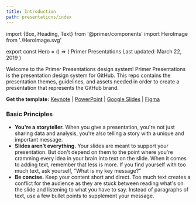 ```yaml
---
title: Introduction
path: presentations/index
---
```


import {Box, Heading, Text} from '@primer/components'
import HeroImage from './HeroImage.svg'


export const Hero = () => (
  <Box bg="black">
    <Box maxWidth={1012} p={6} mx="auto" mb={3}>
      <Box mt={4} mb={4}>
        <Heading color="blue.4" fontSize={7} pb={3} m={0}>
          Primer Presentations
        </Heading>
        <Text as="div" color="blue.2" fontSize={2} mb={4}>
          Last updated: March 22, 2019
        </Text>
        <Box maxWidth={1012}><HeroImage/></Box>
      </Box>
    </Box>
  </Box>
)

Welcome to the Primer Presentations design system! Primer Presentations is the presentation design system for GitHub. This repo contains the presentation themes, guidelines, and assets needed in order to create a presentation that represents the GitHub brand.

**Get the template:** [Keynote](https://primer.style/presentations/docs/presentation-formats#keynote) | [PowerPoint](https://primer.style/presentations/docs/presentation-formats#powerpoint) | [Google Slides](https://primer.style/presentations/docs/presentation-formats#google-slides) | [Figma](https://primer.style/presentations/docs/presentation-formats#figma)

### Basic Principles
- **You're a storyteller.** When you give a presentation, you're not just sharing data and analysis, you're also telling a story with a unique and important message.
- **Slides aren't everything.** Your slides are meant to support your presentation. But don't depend on them to the point where you're cramming every idea in your brain into text on the slide. When it comes to adding text, remember that less is more. If you find yourself with too much text, ask yourself, "What is my key message?"
- **Be concise.** Keep your content short and direct. Too much text creates a conflict for the audience as they are stuck between reading what's on the slide and listening to what you have to say. Instead of paragraphs of text, use a few bullet points to supplement your message.
